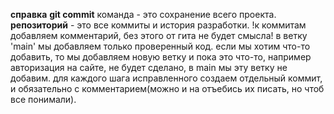 **справка**
**git commit** команда - это сохранение всего проекта.
**репозиторий** - это все коммиты и история разработки.
!к коммитам добавляем комментарий, без этого от гита не будет смысла!
в ветку 'main' мы добавляем только проверенный код.
если мы хотим что-то добавить, то мы добавляем новую ветку и пока это что-то, например авторизация на сайте, не будет сделано, в main мы эту ветку не добавим.
для каждого шага исправленного создаем отдельный коммит, и обязательно с комментарием(можно и на отъебись их писать, но чтоб все понимали).

